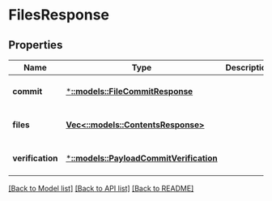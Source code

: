 # FilesResponse

## Properties
Name | Type | Description | Notes
------------ | ------------- | ------------- | -------------
**commit** | [***::models::FileCommitResponse**](FileCommitResponse.md) |  | [optional] [default to null]
**files** | [**Vec<::models::ContentsResponse>**](ContentsResponse.md) |  | [optional] [default to null]
**verification** | [***::models::PayloadCommitVerification**](PayloadCommitVerification.md) |  | [optional] [default to null]

[[Back to Model list]](../README.md#documentation-for-models) [[Back to API list]](../README.md#documentation-for-api-endpoints) [[Back to README]](../README.md)


